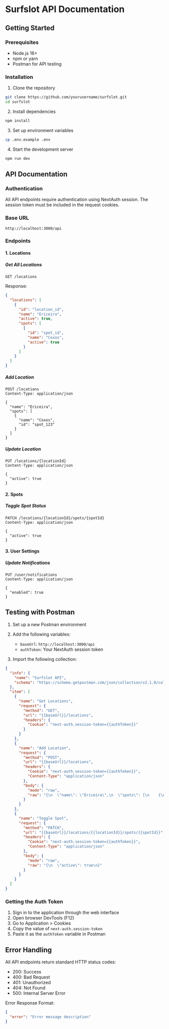 # Surfslot API Documentation

## Getting Started

### Prerequisites
- Node.js 16+
- npm or yarn
- Postman for API testing

### Installation
1. Clone the repository
```bash
git clone https://github.com/yourusername/surfslot.git
cd surfslot
```

2. Install dependencies
```bash
npm install
```

3. Set up environment variables
```bash
cp .env.example .env
```

4. Start the development server
```bash
npm run dev
```

## API Documentation

### Authentication
All API endpoints require authentication using NextAuth session. The session token must be included in the request cookies.

### Base URL
```
http://localhost:3000/api
```

### Endpoints

#### 1. Locations

##### Get All Locations
```http
GET /locations
```

Response:
```json
{
  "locations": [
    {
      "id": "location_id",
      "name": "Ericeira",
      "active": true,
      "spots": [
        {
          "id": "spot_id",
          "name": "Coxos",
          "active": true
        }
      ]
    }
  ]
}
```

##### Add Location
```http
POST /locations
Content-Type: application/json

{
  "name": "Ericeira",
  "spots": [
    {
      "name": "Coxos",
      "id": "spot_123"
    }
  ]
}
```

##### Update Location
```http
PUT /locations/{locationId}
Content-Type: application/json

{
  "active": true
}
```

#### 2. Spots

##### Toggle Spot Status
```http
PATCH /locations/{locationId}/spots/{spotId}
Content-Type: application/json

{
  "active": true
}
```

#### 3. User Settings

##### Update Notifications
```http
PUT /user/notifications
Content-Type: application/json

{
  "enabled": true
}
```

## Testing with Postman

1. Set up a new Postman environment
2. Add the following variables:
   - `baseUrl`: `http://localhost:3000/api`
   - `authToken`: Your NextAuth session token

3. Import the following collection:

```json
{
  "info": {
    "name": "Surfslot API",
    "schema": "https://schema.getpostman.com/json/collection/v2.1.0/collection.json"
  },
  "item": [
    {
      "name": "Get Locations",
      "request": {
        "method": "GET",
        "url": "{{baseUrl}}/locations",
        "headers": {
          "Cookie": "next-auth.session-token={{authToken}}"
        }
      }
    },
    {
      "name": "Add Location",
      "request": {
        "method": "POST",
        "url": "{{baseUrl}}/locations",
        "headers": {
          "Cookie": "next-auth.session-token={{authToken}}",
          "Content-Type": "application/json"
        },
        "body": {
          "mode": "raw",
          "raw": "{\n  \"name\": \"Ericeira\",\n  \"spots\": [\n    {\n      \"name\": \"Coxos\",\n      \"id\": \"spot_123\"\n    }\n  ]\n}"
        }
      }
    },
    {
      "name": "Toggle Spot",
      "request": {
        "method": "PATCH",
        "url": "{{baseUrl}}/locations/{{locationId}}/spots/{{spotId}}",
        "headers": {
          "Cookie": "next-auth.session-token={{authToken}}",
          "Content-Type": "application/json"
        },
        "body": {
          "mode": "raw",
          "raw": "{\n  \"active\": true\n}"
        }
      }
    }
  ]
}
```

### Getting the Auth Token

1. Sign in to the application through the web interface
2. Open browser DevTools (F12)
3. Go to Application > Cookies
4. Copy the value of `next-auth.session-token`
5. Paste it as the `authToken` variable in Postman

## Error Handling

All API endpoints return standard HTTP status codes:

- 200: Success
- 400: Bad Request
- 401: Unauthorized
- 404: Not Found
- 500: Internal Server Error

Error Response Format:
```json
{
  "error": "Error message description"
}
```